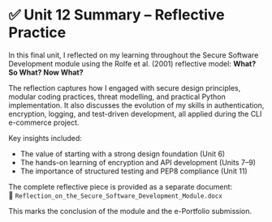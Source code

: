# ✅ Unit 12 Summary – Reflective Practice

In this final unit, I reflected on my learning throughout the Secure Software Development module using the Rolfe et al. (2001) reflective model: **What? So What? Now What?**

The reflection captures how I engaged with secure design principles, modular coding practices, threat modelling, and practical Python implementation. It also discusses the evolution of my skills in authentication, encryption, logging, and test-driven development, all applied during the CLI e-commerce project.

Key insights included:
- The value of starting with a strong design foundation (Unit 6)
- The hands-on learning of encryption and API development (Units 7–9)
- The importance of structured testing and PEP8 compliance (Unit 11)

The complete reflective piece is provided as a separate document:  
📄 `Reflection_on_the_Secure_Software_Development_Module.docx`

This marks the conclusion of the module and the e-Portfolio submission.
